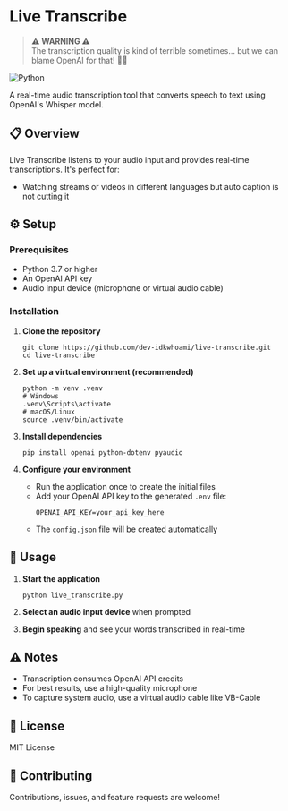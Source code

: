 # Live Transcribe

> **⚠️ WARNING ⚠️**  
> The transcription quality is kind of terrible sometimes... but we can blame OpenAI for that! 🤷‍♂️

![Python](https://img.shields.io/badge/Python-3.7+-blue)

A real-time audio transcription tool that converts speech to text using OpenAI's Whisper model.

## 📋 Overview

Live Transcribe listens to your audio input and provides real-time transcriptions. It's perfect for:
- Watching streams or videos in different languages but auto caption is not cutting it

## ⚙️ Setup

### Prerequisites
- Python 3.7 or higher
- An OpenAI API key
- Audio input device (microphone or virtual audio cable)

### Installation

1. **Clone the repository**
   ```
   git clone https://github.com/dev-idkwhoami/live-transcribe.git
   cd live-transcribe
   ```

2. **Set up a virtual environment (recommended)**
   ```
   python -m venv .venv
   # Windows
   .venv\Scripts\activate
   # macOS/Linux
   source .venv/bin/activate
   ```

3. **Install dependencies**
   ```
   pip install openai python-dotenv pyaudio
   ```

4. **Configure your environment**
   - Run the application once to create the initial files
   - Add your OpenAI API key to the generated `.env` file:
     ```
     OPENAI_API_KEY=your_api_key_here
     ```
   - The `config.json` file will be created automatically

## 🚀 Usage

1. **Start the application**
   ```
   python live_transcribe.py
   ```

2. **Select an audio input device** when prompted

3. **Begin speaking** and see your words transcribed in real-time

## ⚠️ Notes

- Transcription consumes OpenAI API credits
- For best results, use a high-quality microphone
- To capture system audio, use a virtual audio cable like VB-Cable

## 📜 License

MIT License

## 🤝 Contributing

Contributions, issues, and feature requests are welcome!
